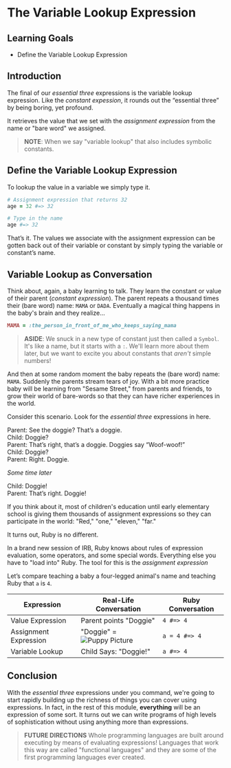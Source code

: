 # The Variable Lookup Expression

## Learning Goals

* Define the Variable Lookup Expression

## Introduction

The final of our _essential three_ expressions is the variable lookup
expression. Like the _constant expession_, it rounds out the “essential three”
by being boring, yet profound.

It retrieves the value that we set with the _assignment expression_ from the
name or "bare word" we assigned.

> **NOTE**: When we say "variable lookup" that also includes symbolic
> constants.

## Define the Variable Lookup Expression

To lookup the value in a variable we simply type it.

```ruby
# Assignment expression that returns 32
age = 32 #=> 32

# Type in the name
age #=> 32
```

That’s it. The values we associate with the assignment expression can be gotten
back out of their variable or constant by simply typing the variable or
constant’s name.

## Variable Lookup as Conversation

Think about, again, a baby learning to talk. They learn the constant or value
of their parent (_constant expression_). The parent repeats a thousand times
their (bare word) name: `MAMA` or `DADA`. Eventually a magical thing happens in
the baby's brain and they realize...

```ruby
MAMA = :the_person_in_front_of_me_who_keeps_saying_mama
```

> **ASIDE**: We snuck in a new type of constant just then called a `Symbol`.
> It's like a name, but it starts with a `:`.  We'll learn more about them
> later, but we want to excite you about constants that _aren't_ simple
> numbers!


And then at some random moment the baby repeats the (bare word) name: `MAMA`.
Suddenly the parents stream tears of joy. With a bit more practice baby will be
learning from "Sesame Street," from parents and friends, to grow their world of
bare-words so that they can have richer experiences in the world.

Consider this scenario. Look for the _essential three_ expressions in here.

<!-- Don't trim trailing whitespace, used to force newline -->

Parent: See the doggie? That’s a doggie.  
Child: Doggie?  
Parent: That’s right, that’s a doggie. Doggies say “Woof-woof!”  
Child: Doggie?  
Parent: Right. Doggie.  

_Some time later_

Child: Doggie!  
Parent: That’s right. Doggie!  

If you think about it, most of children's education until early elementary
school is giving them thousands of assignment expressions so they can
participate in the world: "Red," "one," "eleven," "far."

It turns out, Ruby is no different.

In a brand new session of IRB, Ruby knows about rules of expression evaluation,
some operators, and some special words. Everything else you have to "load into"
Ruby. The tool for this is the _assignment expression_

Let’s compare teaching a baby a four-legged animal's name and teaching Ruby
that `a` is `4`.

|Expression|Real-Life Conversation|Ruby Conversation|
|----------|----------------------|-----------------|
|Value Expression|Parent points "Doggie"|`4 #=> 4`|
|Assignment Expression|"Doggie" = ![Puppy Picture](https://curriculum-content.s3.amazonaws.com/programming-univbasics/the-variable-lookup-expression/small_puppy.JPG)|`a = 4 #=> 4`|
|Variable Lookup|Child Says: "Doggie!"|`a #=> 4`|

## Conclusion

With the _essential three_ expressions under you command, we're going to start
rapidly building up the richness of things you can cover using expressions. In
fact, in the rest of this module, **everything** will be an expression of some
sort. It turns out we can write programs of high levels of sophistication
without using anything more than expressions.

> **FUTURE DIRECTIONS** Whole programming languages are built around executing
> by means of evaluating expressions! Languages that work this way are called
> "functional languages" and they are some of the first programming languages
> ever created.
